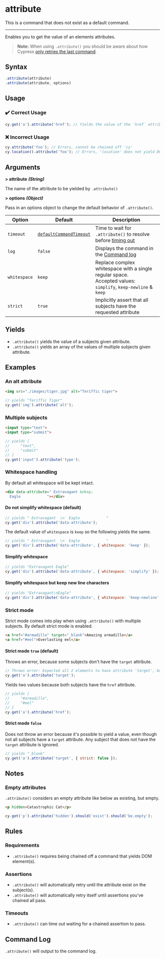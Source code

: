 # attribute

This is a command that does not exist as a default command.

---

Enables you to get the value of an elements attributes.

> **Note:** When using `.attribute()` you should be aware about how Cypress
> [only retries the last command](https://docs.cypress.io/guides/core-concepts/retry-ability#Only-the-last-command-is-retried).

## Syntax

```javascript
.attribute(attribute)
.attribute(attribute, options)
```

## Usage

### :heavy_check_mark: Correct Usage

```javascript
cy.get('a').attribute('href'); // Yields the value of the `href` attribute
```

### :x: Incorrect Usage

```javascript
cy.attribute('foo'); // Errors, cannot be chained off 'cy'
cy.location().attribute('foo'); // Errors, 'location' does not yield DOM element
```

## Arguments

**> attribute** **_(String)_**

The name of the attribute to be yielded by `.attribute()`

**> options** **_(Object)_**

Pass in an options object to change the default behavior of `.attribute()`.

| Option       | Default                                                                                          | Description                                                                                                             |
| ------------ | ------------------------------------------------------------------------------------------------ | ----------------------------------------------------------------------------------------------------------------------- |
| `timeout`    | [`defaultCommandTimeout`](https://docs.cypress.io/guides/references/configuration.html#Timeouts) | Time to wait for `.attribute()` to resolve before [timing out](https://docs.cypress.io/api/commands/then.html#Timeouts) |
| `log`        | `false`                                                                                          | Displays the command in the [Command log](https://docs.cypress.io/guides/core-concepts/test-runner.html#Command-Log)    |
| `whitespace` | `keep`                                                                                           | Replace complex whitespace with a single regular space.<br> Accepted values: `simplify`, `keep-newline` & `keep`        |
| `strict`     | `true`                                                                                           | Implicitly assert that all subjects have the requested attribute                                                        |

## Yields

- `.attribute()` yields the value of a subjects given attribute.
- `.attribute()` yields an array of the values of multiple subjects given attribute.

## Examples

### An alt attribute

<!-- prettier-ignore -->
```html
<img src="./images/tiger.jpg" alt="Teriffic tiger">
```

```javascript
// yields "Teriffic Tiger"
cy.get('img').attribute('alt');
```

### Multiple subjects

<!-- prettier-ignore -->
```html
<input type="text">
<input type="submit">
```

```javascript
// yields [
//     "text",
//     "submit"
// ]
cy.get('input').attribute('type');
```

### Whitespace handling

By default all whitespace will be kept intact.

<!-- prettier-ignore -->
```html
<div data-attribute=" Extravagant &nbsp;
  Eagle            "></div>
```

#### Do not simplify whitespace (default)

```javascript
// yields " Extravagant  \n  Eagle            "
cy.get('div').attribute('data-attribute');
```

The default value of `whitespace` is `keep` so the following yields the same.

```javascript
// yields " Extravagant  \n  Eagle            "
cy.get('div').attribute('data-attribute', { whitespace: 'keep' });
```

#### Simplify whitespace

```javascript
// yields "Extravagant Eagle"
cy.get('div').attribute('data-attribute', { whitespace: 'simplify' });
```

#### Simplify whitespace but keep new line characters

```javascript
// yields "Extravagant\nEagle"
cy.get('div').attribute('data-attribute', { whitespace: 'keep-newline' });
```

### Strict mode

Strict mode comes into play when using `.attribute()` with multiple subjects. By default strict mode
is enabled.

<!-- prettier-ignore -->
```html
<a href="#armadillo" target="_blank">Amazing armadillo</a>
<a href="#eel">Everlasting eel</a>
```

#### Strict mode `true` (default)

Throws an error, because some subjects don't have the `target` attribute.

```javascript
// Throws error: Expected all 2 elements to have attribute 'target', but never found it on 1 elements.
cy.get('a').attribute('target');
```

Yields two values because both subjects have the `href` attribute.

```javascript
// yields [
//     "#armadillo",
//     "#eel"
// ]
cy.get('a').attribute('href');
```

#### Strict mode `false`

Does not throw an error because it's possible to yield a value, even though not all subjects have a
`target` attribute. Any subject that does not have the `target` attribute is ignored.

```javascript
// yields "_blank"
cy.get('a').attribute('target', { strict: false });
```

## Notes

### Empty attributes

`.attribute()` considers an empty attribute like below as existing, but empty.

<!-- prettier-ignore -->
```html
<p hidden>Catastrophic Cat</p>
```

```javascript
cy.get('p').attribute('hidden').should('exist').should('be.empty');
```

## Rules

### Requirements

- `.attribute()` requires being chained off a command that yields DOM element(s).

### Assertions

- `.attribute()` will automatically retry until the attribute exist on the subject(s).
- `.attribute()` will automatically retry itself until assertions you've chained all pass.

### Timeouts

- `.attribute()` can time out waiting for a chained assertion to pass.

## Command Log

`.attribute()` will output to the command log.
